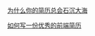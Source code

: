 [为什么你的简历总会石沉大海](https://juejin.cn/post/6891596833949220877)

[如何写一份优秀的前端简历](https://juejin.cn/post/6844903762562121735)